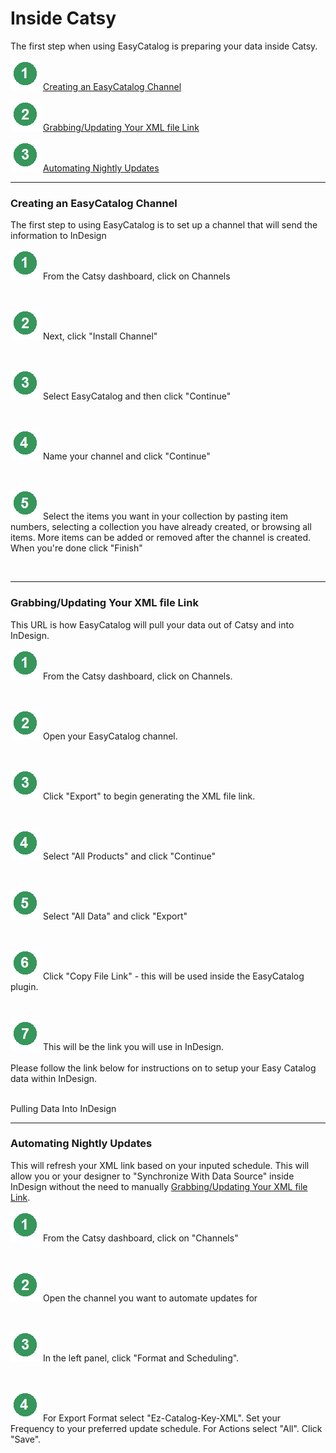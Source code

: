 # Inside Catsy

The first step when using EasyCatalog is preparing your data inside Catsy.



<img src="../.gitbook/assets/image (1140).png" alt="" data-size="line"> [Creating an EasyCatalog Channel](inside-catsy.md#creating-an-easycatalog-channel)

<img src="../.gitbook/assets/image (1141).png" alt="" data-size="line"> [Grabbing/Updating Your XML file Link](inside-catsy.md#grabbing-updating-your-xml-file-link)

<img src="../.gitbook/assets/image (1142).png" alt="" data-size="line"> [Automating Nightly Updates](inside-catsy.md#automating-nightly-updates)

***

### Creating an EasyCatalog Channel

The first step to using EasyCatalog is to set up a channel that will send the information to InDesign

<img src="../.gitbook/assets/image (1143).png" alt="" data-size="line"> From the Catsy dashboard, click on Channels

<figure><img src="https://cforce.atlassian.net/wiki/download/thumbnails/13303813/image2022-3-8_14-17-1.png?version=1&#x26;modificationDate=1646741821604&#x26;cacheVersion=1&#x26;api=v2&#x26;width=1004&#x26;height=250" alt=""><figcaption></figcaption></figure>

<img src="../.gitbook/assets/image (1144).png" alt="" data-size="line"> Next, click "Install Channel"

<figure><img src="https://cforce.atlassian.net/wiki/download/thumbnails/13303813/image2022-3-8_14-17-42.png?version=1&#x26;modificationDate=1646741862881&#x26;cacheVersion=1&#x26;api=v2&#x26;width=1034&#x26;height=250" alt=""><figcaption></figcaption></figure>

<img src="../.gitbook/assets/image (1145).png" alt="" data-size="line"> Select EasyCatalog and then click "Continue"

<figure><img src="https://cforce.atlassian.net/wiki/download/attachments/13303813/image2022-3-8_14-19-16.png?version=1&#x26;modificationDate=1646741957635&#x26;cacheVersion=1&#x26;api=v2" alt=""><figcaption></figcaption></figure>

<img src="../.gitbook/assets/image (1146).png" alt="" data-size="line"> Name your channel and click "Continue"

<figure><img src="https://cforce.atlassian.net/wiki/download/thumbnails/13303813/image2022-3-8_14-20-29.png?version=1&#x26;modificationDate=1646742029537&#x26;cacheVersion=1&#x26;api=v2&#x26;width=1779&#x26;height=865" alt=""><figcaption></figcaption></figure>

<img src="../.gitbook/assets/image (1147).png" alt="" data-size="line"> Select the items you want in your collection by pasting item numbers, selecting a collection you have already created, or browsing all items. More items can be added or removed after the channel is created. When you're done click "Finish"

<figure><img src="https://cforce.atlassian.net/wiki/download/thumbnails/13303813/image2022-3-8_14-23-10.png?version=1&#x26;modificationDate=1646742190783&#x26;cacheVersion=1&#x26;api=v2&#x26;width=1043&#x26;height=250" alt=""><figcaption></figcaption></figure>

***

### Grabbing/Updating Your XML file Link

This URL is how EasyCatalog will pull your data out of Catsy and into InDesign.

<img src="../.gitbook/assets/image (1148).png" alt="" data-size="line"> From the Catsy dashboard, click on Channels.

<figure><img src="https://cforce.atlassian.net/wiki/download/thumbnails/13402187/Select%20Channels.png?version=1&#x26;modificationDate=1582900933910&#x26;cacheVersion=1&#x26;api=v2&#x26;width=500&#x26;height=67" alt=""><figcaption></figcaption></figure>

<img src="../.gitbook/assets/image (1149).png" alt="" data-size="line"> Open your EasyCatalog channel.

<figure><img src="https://cforce.atlassian.net/wiki/download/thumbnails/13402187/Grabbing:Updating%20Your%20XML%20file%20Link%20Select%20Easy%20catalog.png?version=1&#x26;modificationDate=1582901059874&#x26;cacheVersion=1&#x26;api=v2&#x26;width=920&#x26;height=276" alt=""><figcaption></figcaption></figure>

<img src="../.gitbook/assets/image (1150).png" alt="" data-size="line"> Click "Export" to begin generating the XML file link.

<figure><img src="https://cforce.atlassian.net/wiki/download/thumbnails/13402187/Grabbing:Updating%20Your%20XML%20file%20Link%20click%20export.png?version=1&#x26;modificationDate=1582901150592&#x26;cacheVersion=1&#x26;api=v2&#x26;width=920&#x26;height=328" alt=""><figcaption></figcaption></figure>

<img src="../.gitbook/assets/image (1151).png" alt="" data-size="line"> Select "All Products" and click "Continue"&#x20;

<figure><img src="https://cforce.atlassian.net/wiki/download/thumbnails/13402187/Grabbing:Updating%20Your%20XML%20file%20Link%20Select%20all%20products.png?version=1&#x26;modificationDate=1582901350018&#x26;cacheVersion=1&#x26;api=v2&#x26;width=700&#x26;height=345" alt=""><figcaption></figcaption></figure>

<img src="../.gitbook/assets/image (1152).png" alt="" data-size="line"> Select "All Data" and click "Export"

<figure><img src="https://cforce.atlassian.net/wiki/download/thumbnails/13402187/Grabbing:Updating%20Your%20XML%20file%20Link%20Select%20All%20Data.png?version=2&#x26;modificationDate=1582901569419&#x26;cacheVersion=1&#x26;api=v2&#x26;width=700&#x26;height=245" alt=""><figcaption></figcaption></figure>

<img src="../.gitbook/assets/image (1153).png" alt="" data-size="line"> Click "Copy File Link" - this will be used inside the EasyCatalog plugin.&#x20;

<figure><img src="https://cforce.atlassian.net/wiki/download/thumbnails/13402187/Grabbing:Updating%20Your%20XML%20file%20Link%20Copy%20File%20Link.png?version=1&#x26;modificationDate=1582901694154&#x26;cacheVersion=1&#x26;api=v2&#x26;width=700&#x26;height=189" alt=""><figcaption></figcaption></figure>

<img src="../.gitbook/assets/image (1155).png" alt="" data-size="line"> This will be the link you will use in InDesign.\
\
Please follow the link below for instructions on to setup your Easy Catalog data within InDesign.

\
Pulling Data Into InDesign

***

### Automating Nightly Updates

This will refresh your XML link based on your inputed schedule. This will allow you or your designer to "Synchronize With Data Source" inside InDesign without the need to manually [Grabbing/Updating Your XML file Link](inside-catsy.md#grabbing-updating-your-xml-file-link).&#x20;

<img src="../.gitbook/assets/image (1156).png" alt="" data-size="line"> From the Catsy dashboard, click on "Channels"

<figure><img src="https://cforce.atlassian.net/wiki/download/thumbnails/13369349/Select%20Channels.png?version=1&#x26;modificationDate=1582902332691&#x26;cacheVersion=1&#x26;api=v2&#x26;width=500&#x26;height=67" alt=""><figcaption></figcaption></figure>

<img src="../.gitbook/assets/image (1157).png" alt="" data-size="line"> Open the channel you want to automate updates for

<figure><img src="https://cforce.atlassian.net/wiki/download/thumbnails/13369349/Automating%20Nightly%20Updates%20Select%20Easy%20catalog%20copy.png?version=1&#x26;modificationDate=1582902476061&#x26;cacheVersion=1&#x26;api=v2&#x26;width=900&#x26;height=270" alt=""><figcaption></figcaption></figure>

<img src="../.gitbook/assets/image (1158).png" alt="" data-size="line"> In the left panel, click "Format and Scheduling".

<figure><img src="https://cforce.atlassian.net/wiki/download/thumbnails/13369349/EasyCatalog_Automate_Updates_1.png?version=1&#x26;modificationDate=1552067441750&#x26;cacheVersion=1&#x26;api=v2&#x26;width=900&#x26;height=345" alt=""><figcaption></figcaption></figure>

<img src="../.gitbook/assets/image (1159).png" alt="" data-size="line"> For Export Format select "Ez-Catalog-Key-XML". Set your Frequency to your preferred update schedule. For Actions select "All". Click "Save".&#x20;

<figure><img src="https://cforce.atlassian.net/wiki/download/thumbnails/13369349/EasyCatalog_Automate_Updates_2.png?version=1&#x26;modificationDate=1552072236117&#x26;cacheVersion=1&#x26;api=v2&#x26;width=1075&#x26;height=445" alt=""><figcaption></figcaption></figure>
